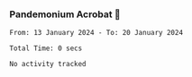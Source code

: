 ### Pandemonium Acrobat 🤸

<!--START_SECTION:waka-->

```all_time
From: 13 January 2024 - To: 20 January 2024

Total Time: 0 secs

No activity tracked
```

<!--END_SECTION:waka-->
